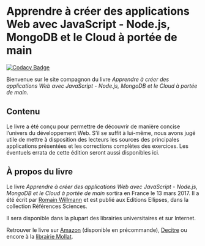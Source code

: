 # Apprendre à créer des applications Web avec JavaScript - Node.js, MongoDB et le Cloud à portée de main

[![Codacy Badge](https://api.codacy.com/project/badge/Grade/de08830d93b24097b76819a8436dd614)](https://www.codacy.com/app/rwillmann/apprendre-a-creer-des-applications-web?utm_source=github.com&utm_medium=referral&utm_content=rwillmann/apprendre-a-creer-des-applications-web&utm_campaign=badger)

Bienvenue sur le site compagnon du livre *Apprendre à créer des applications Web avec JavaScript - Node.js, MongoDB et le Cloud à portée de main*.

## Contenu
Le livre a été conçu pour permettre de découvrir de manière concise l’univers du développement Web. S’il se suffit à lui-même, nous avons jugé utile de mettre à disposition des lecteurs les sources des principales applications présentées et les corrections complètes des exercices.
Les éventuels errata de cette édition seront aussi disponibles ici.

## À propos du livre

Le livre *Apprendre à créer des applications Web avec JavaScript - Node.js, MongoDB et le Cloud à portée de main* sortira en France le 13 mars 2017. Il a été écrit par [Romain Willmann][1] et est publié aux Editions Ellipses, dans la collection Références Sciences.

Il sera disponible dans la plupart des librairies universitaires et sur Internet.

Retrouver le livre sur [Amazon][2] (disponible en précommande), [Decitre][3] ou encore à la [librairie Mollat][4].

  [1]: https://fr.linkedin.com/in/rwillmann
  [2]: https://www.amazon.fr/Apprendre-Applications-Javascript-Node-Js-Mongodb/dp/2340016789/ref=sr_1_1?s=books&ie=UTF8&qid=1478104092&sr=1-1&keywords=9782340016781
  [3]: http://www.decitre.fr/livres/apprendre-a-creer-des-applications-web-avec-javascript-node-js-mongodb-et-le-cloud-a-portee-de-main-9782340016781.html
  [4]: https://www.mollat.com/livres/1919340/romain-willmann-apprendre-a-creer-des-applications-web-avec-javascript-node-js-mongodb-et-le-cloud-a-portee-de-main
